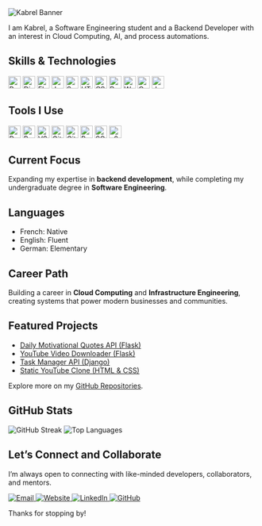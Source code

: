 <!-- Banner as plain image (unclickable) -->
<img src="https://img.shields.io/badge/Welcome%20to%20My%20GitHub-1e3c72?style=for-the-badge&logo=github&logoColor=white&labelColor=2a5298" alt="Kabrel Banner" />
  

I am Kabrel, a Software Engineering student and a Backend Developer with an interest in Cloud Computing, AI, and process automations.


## Skills & Technologies  

<p align="left">
  <!-- Backend -->
  <img src="https://cdn.jsdelivr.net/gh/devicons/devicon/icons/python/python-original.svg" alt="Python" width="25" height="25"/>
  <img src="https://cdn.jsdelivr.net/gh/devicons/devicon/icons/django/django-plain.svg" alt="Django" width="25" height="25"/>
  <img src="https://cdn.jsdelivr.net/gh/devicons/devicon/icons/flask/flask-original.svg" alt="Flask" width="25" height="25"/>
  <img src="https://cdn.jsdelivr.net/gh/devicons/devicon/icons/java/java-original.svg" alt="Java" width="25" height="25"/>
  <img src="https://cdn.jsdelivr.net/gh/devicons/devicon/icons/spring/spring-original.svg" alt="Spring Boot" width="25" height="25"/>
  
  <!-- Frontend -->
  <img src="https://cdn.jsdelivr.net/gh/devicons/devicon/icons/html5/html5-original.svg" alt="HTML5" width="25" height="25"/>
  <img src="https://cdn.jsdelivr.net/gh/devicons/devicon/icons/css3/css3-original.svg" alt="CSS3" width="25" height="25"/>
  <img src="https://cdn.jsdelivr.net/gh/devicons/devicon/icons/react/react-original.svg" alt="React" width="25" height="25"/>
  
  <!-- CMS -->
  <img src="https://cdn.jsdelivr.net/gh/devicons/devicon/icons/wordpress/wordpress-original.svg" alt="WordPress" width="25" height="25"/>
  
  <!-- Other -->
  <img src="https://cdn.jsdelivr.net/gh/devicons/devicon/icons/c/c-original.svg" alt="C" width="25" height="25"/>
  <img src="https://cdn.jsdelivr.net/gh/devicons/devicon/icons/javascript/javascript-original.svg" alt="JavaScript" width="25" height="25"/>
</p>  


## Tools I Use  
<p align="left">
  <img src="https://cdn.jsdelivr.net/gh/devicons/devicon/icons/docker/docker-original.svg" alt="Docker" width="25" height="25"/>  
  <img src="https://www.vectorlogo.zone/logos/getpostman/getpostman-icon.svg" alt="Postman" width="25" height="25"/>  
  <img src="https://cdn.jsdelivr.net/gh/devicons/devicon/icons/vscode/vscode-original.svg" alt="VS Code" width="25" height="25"/>  
  <img src="https://cdn.jsdelivr.net/gh/devicons/devicon/icons/git/git-original.svg" alt="Git" width="25" height="25"/>  
  <img src="https://cdn.jsdelivr.net/gh/devicons/devicon/icons/github/github-original.svg" alt="GitHub" width="25" height="25"/>  
  <img src="https://cdn.jsdelivr.net/gh/devicons/devicon/icons/postgresql/postgresql-original.svg" alt="PostgreSQL" width="25" height="25"/>  
  <img src="https://cdn.jsdelivr.net/gh/devicons/devicon/icons/sqlite/sqlite-original.svg" alt="SQLite" width="25" height="25"/>  
 <img src="https://upload.wikimedia.org/wikipedia/commons/4/4c/N8n-logo-new.svg" alt="n8n" width="25" height="25"/>


## Current Focus  
Expanding my expertise in **backend development**, while completing my undergraduate degree in **Software Engineering**.  


## Languages  
- French: Native
- English: Fluent
- German: Elementary   


## Career Path
Building a career in **Cloud Computing** and **Infrastructure Engineering**, creating systems that power modern businesses and communities.  


## Featured Projects
- [Daily Motivational Quotes API (Flask)](https://github.com/wabo-kabrel/daily-motivational-quotes-api)
- [YouTube Video Downloader (Flask)](https://github.com/wabo-kabrel/youtube-video-downloader)
- [Task Manager API (Django)](https://github.com/wabo-kabrel/task-manager-api)
- [Static YouTube Clone (HTML & CSS)](https://github.com/wabo-kabrel/YouTube-Clone)

Explore more on my [GitHub Repositories](https://github.com/wabo-kabrel?tab=repositories).  


## GitHub Stats  

<img src="https://github-readme-streak-stats.herokuapp.com/?user=wabo-kabrel&theme=tokyonight" alt="GitHub Streak" />  
<img src="https://github-readme-stats.vercel.app/api/top-langs/?username=wabo-kabrel&layout=compact&theme=tokyonight" alt="Top Languages" />


## Let’s Connect and Collaborate  

I’m always open to connecting with like-minded developers, collaborators, and mentors.

<p align="left">
  <a href="mailto:wabokabrel@gmail.com" target="_blank">
    <img src="https://img.shields.io/badge/Email-D14836?style=for-the-badge&logo=gmail&logoColor=white" alt="Email"/>
  </a>
  <a href="https://wabo-kabrel.com" target="_blank">
    <img src="https://img.shields.io/badge/Website-0A66C2?style=for-the-badge&logo=internet-explorer&logoColor=white" alt="Website"/>
  </a>
  <a href="https://linkedin.com/in/wabo-kabrel" target="_blank">
    <img src="https://img.shields.io/badge/LinkedIn-0A66C2?style=for-the-badge&logo=linkedin&logoColor=white" alt="LinkedIn"/>
  </a>
  <a href="https://github.com/wabo-kabrel" target="_blank">
    <img src="https://img.shields.io/badge/GitHub-181717?style=for-the-badge&logo=github&logoColor=white" alt="GitHub"/>
  </a>
</p>

Thanks for stopping by!
